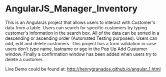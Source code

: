 # AngularJS_Manager_Inventory

This is an AngularJs project that allows users to interact with Customer's data from a table. Users can search for specific customers by typing customer's information in the search box. All of the data can be sorted in a descending or ascending order (Automated Testing purposes). Users can add, edit and delete customers. This project has a form validation in case users don't type name, lastname or age in the Pop Up Add Customer window. Finally a confirmation window has been added when users try to delete a customer.

Live Demo could be found at: http://henrygranados.github.io/angular_1.html

